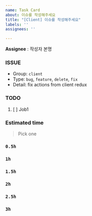 ```yaml
---
name: Task Card
about: 이슈를 작성해주세요
title: "[Client] 이슈를 작성해주세요"
labels: ''
assignees: ''

---
```


**Assignee** : 작성자 본명

### ISSUE
- Group:  `client`
- Type: `bug`, `feature`, `delete`, `fix`
- Detail: fix actions from client redux

### TODO
1. [ ] Job1

### Estimated time
> Pick one
### `0.5h`
### `1h`
### `1.5h`
### `2h`
### `2.5h`
### `3h`
